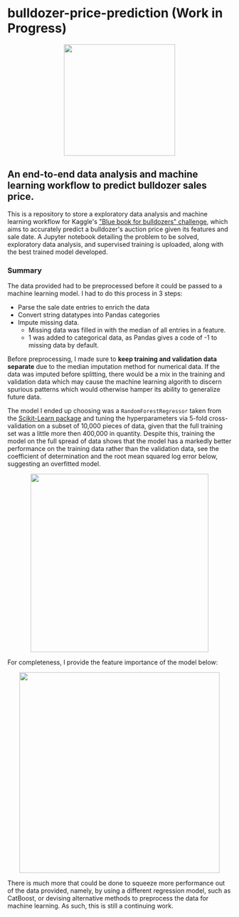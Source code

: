# bulldozer-price-prediction (Work in Progress)

<p align="center">
<img src="https://user-images.githubusercontent.com/86231828/125293986-442f0180-e367-11eb-9a0e-024d517a6d36.jpg" height=250 width=auto>  
</p>

## An end-to-end data analysis and machine learning workflow to predict bulldozer sales price.

This is a repository to store a exploratory data analysis and machine learning workflow for Kaggle's ["Blue book for bulldozers" challenge](https://www.kaggle.com/c/bluebook-for-bulldozers/), which aims to accurately predict a bulldozer's auction price given its features and sale date. A Jupyter notebook detailing the problem to be solved, exploratory data analysis, and supervised training is uploaded, along with the best trained model developed.

### Summary

The data provided had to be preprocessed before it could be passed to a machine learning model. I had to do this process in 3 steps:
* Parse the sale date entries to enrich the data
* Convert string datatypes into Pandas categories
* Impute missing data.
  * Missing data was filled in with the median of all entries in a feature.
  * 1 was added to categorical data, as Pandas gives a code of -1 to missing data by default.  

Before preprocessing, I made sure to **keep training and validation data separate** due to the median imputation method for numerical data. If the data was imputed before splitting, there would be a mix in the training and validation data which may cause the machine learning algorith to discern spurious patterns which would otherwise hamper its ability to generalize future data.

The model I ended up choosing was a `RandomForestRegressor` taken from the [Scikit-Learn package](https://scikit-learn.org/stable/modules/generated/sklearn.ensemble.RandomForestRegressor.html) and tuning the hyperparameters via 5-fold cross-validation on a subset of 10,000 pieces of data, given that the full training set was a little more then 400,000 in quantity. Despite this, training the model on the full spread of data shows that the model has a markedly better performance on the training data rather than the validation data, see the coefficient of determination and the root mean squared log error below, suggesting an overfitted model.

<p align="center">
<img src="https://user-images.githubusercontent.com/86231828/125293048-63795f00-e366-11eb-8f0a-202f1bdce658.jpg" height=400 width=auto>  
</p>

For completeness, I provide the feature importance of the model below:

<p align="center">
<img src="https://user-images.githubusercontent.com/86231828/125294167-66288400-e367-11eb-9809-f8b0388a5d57.jpg" height=450, width=auto>
</p>

There is much more that could be done to squeeze more performance out of the data provided, namely, by using a different regression model, such as CatBoost, or devising alternative methods to preprocess the data for machine learning. As such, this is still a continuing work.
